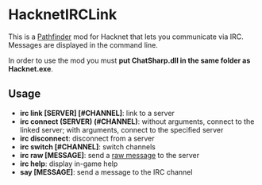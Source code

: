 # HacknetIRCLink

This is a [Pathfinder](https://github.com/Arkhist/Hacknet-Pathfinder) mod for Hacknet that lets you communicate via IRC.
Messages are displayed in the command line.

In order to use the mod you must **put ChatSharp.dll in the same folder as Hacknet.exe**.

## Usage
* **irc link [SERVER] [#CHANNEL]**: link to a server
* **irc connect (SERVER) (#CHANNEL)**: without arguments, connect to the linked server; with arguments, connect to the specified server
* **irc disconnect**: disconnect from a server
* **irc switch [#CHANNEL]**: switch channels
* **irc raw [MESSAGE]**: send a [raw message](https://en.wikipedia.org/wiki/List_of_Internet_Relay_Chat_commands) to the server
* **irc help**: display in-game help
* **say [MESSAGE]**: send a message to the IRC channel
